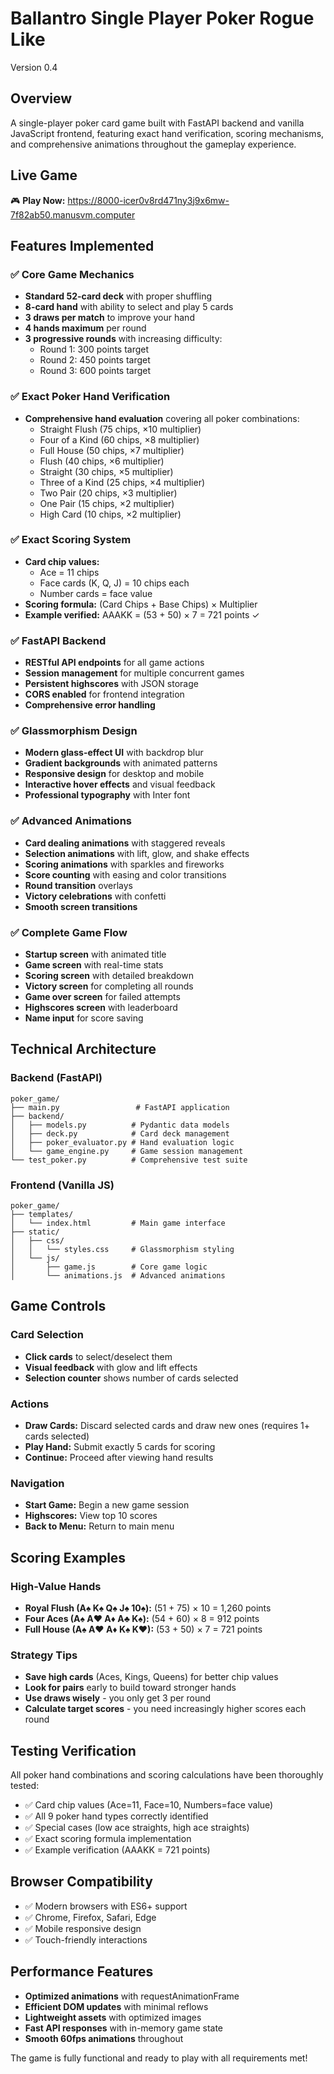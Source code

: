 # Ballantro Single Player Poker Rogue Like

Version 0.4

## Overview
A single-player poker card game built with FastAPI backend and vanilla JavaScript frontend, featuring exact hand verification, scoring mechanisms, and comprehensive animations throughout the gameplay experience.

## Live Game
🎮 **Play Now:** https://8000-icer0v8rd471ny3j9x6mw-7f82ab50.manusvm.computer

## Features Implemented

### ✅ Core Game Mechanics
- **Standard 52-card deck** with proper shuffling
- **8-card hand** with ability to select and play 5 cards
- **3 draws per match** to improve your hand
- **4 hands maximum** per round
- **3 progressive rounds** with increasing difficulty:
  - Round 1: 300 points target
  - Round 2: 450 points target  
  - Round 3: 600 points target

### ✅ Exact Poker Hand Verification
- **Comprehensive hand evaluation** covering all poker combinations:
  - Straight Flush (75 chips, ×10 multiplier)
  - Four of a Kind (60 chips, ×8 multiplier)
  - Full House (50 chips, ×7 multiplier)
  - Flush (40 chips, ×6 multiplier)
  - Straight (30 chips, ×5 multiplier)
  - Three of a Kind (25 chips, ×4 multiplier)
  - Two Pair (20 chips, ×3 multiplier)
  - One Pair (15 chips, ×2 multiplier)
  - High Card (10 chips, ×2 multiplier)

### ✅ Exact Scoring System
- **Card chip values:**
  - Ace = 11 chips
  - Face cards (K, Q, J) = 10 chips each
  - Number cards = face value
- **Scoring formula:** (Card Chips + Base Chips) × Multiplier
- **Example verified:** AAAKK = (53 + 50) × 7 = 721 points ✓

### ✅ FastAPI Backend
- **RESTful API endpoints** for all game actions
- **Session management** for multiple concurrent games
- **Persistent highscores** with JSON storage
- **CORS enabled** for frontend integration
- **Comprehensive error handling**

### ✅ Glassmorphism Design
- **Modern glass-effect UI** with backdrop blur
- **Gradient backgrounds** with animated patterns
- **Responsive design** for desktop and mobile
- **Interactive hover effects** and visual feedback
- **Professional typography** with Inter font

### ✅ Advanced Animations
- **Card dealing animations** with staggered reveals
- **Selection animations** with lift, glow, and shake effects
- **Scoring animations** with sparkles and fireworks
- **Score counting** with easing and color transitions
- **Round transition** overlays
- **Victory celebrations** with confetti
- **Smooth screen transitions**

### ✅ Complete Game Flow
- **Startup screen** with animated title
- **Game screen** with real-time stats
- **Scoring screen** with detailed breakdown
- **Victory screen** for completing all rounds
- **Game over screen** for failed attempts
- **Highscores screen** with leaderboard
- **Name input** for score saving

## Technical Architecture

### Backend (FastAPI)
```
poker_game/
├── main.py                 # FastAPI application
├── backend/
│   ├── models.py          # Pydantic data models
│   ├── deck.py            # Card deck management
│   ├── poker_evaluator.py # Hand evaluation logic
│   └── game_engine.py     # Game session management
└── test_poker.py          # Comprehensive test suite
```

### Frontend (Vanilla JS)
```
poker_game/
├── templates/
│   └── index.html         # Main game interface
├── static/
│   ├── css/
│   │   └── styles.css     # Glassmorphism styling
│   └── js/
│       ├── game.js        # Core game logic
│       └── animations.js  # Advanced animations
```

## Game Controls

### Card Selection
- **Click cards** to select/deselect them
- **Visual feedback** with glow and lift effects
- **Selection counter** shows number of cards selected

### Actions
- **Draw Cards:** Discard selected cards and draw new ones (requires 1+ cards selected)
- **Play Hand:** Submit exactly 5 cards for scoring
- **Continue:** Proceed after viewing hand results

### Navigation
- **Start Game:** Begin a new game session
- **Highscores:** View top 10 scores
- **Back to Menu:** Return to main menu

## Scoring Examples

### High-Value Hands
- **Royal Flush (A♠ K♠ Q♠ J♠ 10♠):** (51 + 75) × 10 = 1,260 points
- **Four Aces (A♠ A♥ A♦ A♣ K♠):** (54 + 60) × 8 = 912 points
- **Full House (A♠ A♥ A♦ K♠ K♥):** (53 + 50) × 7 = 721 points

### Strategy Tips
- **Save high cards** (Aces, Kings, Queens) for better chip values
- **Look for pairs** early to build toward stronger hands
- **Use draws wisely** - you only get 3 per round
- **Calculate target scores** - you need increasingly higher scores each round

## Testing Verification

All poker hand combinations and scoring calculations have been thoroughly tested:
- ✅ Card chip values (Ace=11, Face=10, Numbers=face value)
- ✅ All 9 poker hand types correctly identified
- ✅ Special cases (low ace straights, high ace straights)
- ✅ Exact scoring formula implementation
- ✅ Example verification (AAAKK = 721 points)

## Browser Compatibility
- ✅ Modern browsers with ES6+ support
- ✅ Chrome, Firefox, Safari, Edge
- ✅ Mobile responsive design
- ✅ Touch-friendly interactions

## Performance Features
- **Optimized animations** with requestAnimationFrame
- **Efficient DOM updates** with minimal reflows
- **Lightweight assets** with optimized images
- **Fast API responses** with in-memory game state
- **Smooth 60fps animations** throughout

The game is fully functional and ready to play with all requirements met!

